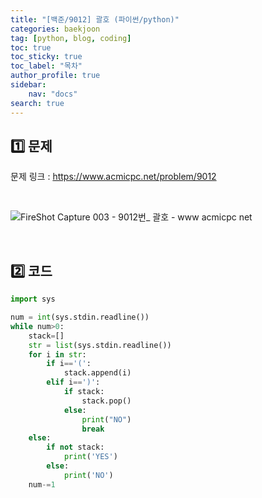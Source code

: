 ```yaml
---
title: "[백준/9012] 괄호 (파이썬/python)"
categories: baekjoon
tag: [python, blog, coding]
toc: true
toc_sticky: true
toc_label: "목차"
author_profile: true
sidebar:
    nav: "docs"
search: true
---
```


## 1️⃣ 문제

문제 링크 : <a href="https://www.acmicpc.net/problem/9012" target="_blank">https://www.acmicpc.net/problem/9012</a>

<br/>

![FireShot Capture 003 - 9012번_ 괄호 - www acmicpc net](https://user-images.githubusercontent.com/52556486/180444425-b6970baf-67a7-418e-975d-96b22f83dbf8.png)

<br/>

## 2️⃣ 코드

```python
import sys

num = int(sys.stdin.readline())
while num>0:
    stack=[]
    str = list(sys.stdin.readline())
    for i in str:
        if i=='(':
            stack.append(i)
        elif i==')':
            if stack:
                stack.pop()
            else:
                print("NO")
                break
    else:
        if not stack:
            print('YES')
        else:
            print('NO')
    num-=1
```